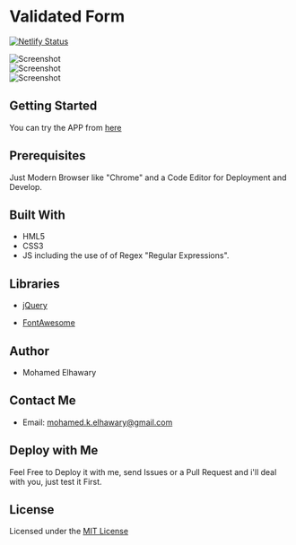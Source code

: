 # Validated Form

[![Netlify Status](https://api.netlify.com/api/v1/badges/1f15ed2a-d969-41c1-a172-4c2dddb197ba/deploy-status)](https://app.netlify.com/sites/validatedform/deploys)

  
![Screenshot](preview1.png)  
![Screenshot](preview2.png)  
![Screenshot](preview3.png)  


## Getting Started

You can try the APP from [here](https://mohamed-elhawary.github.io/validated-form/)

## Prerequisites

Just Modern Browser like "Chrome" and a Code Editor for Deployment and Develop.

## Built With

* HML5
* CSS3
* JS including the use of of Regex "Regular Expressions".  

## Libraries  

* [jQuery](https://jquery.com/)  

* [FontAwesome](https://fontawesome.com/)


## Author

* Mohamed Elhawary  

## Contact Me  

* Email: mohamed.k.elhawary@gmail.com

## Deploy with Me

Feel Free to Deploy it with me, send Issues or a Pull Request and i'll deal with you, just test it First.

## License

Licensed under the [MIT License](LICENSE)


